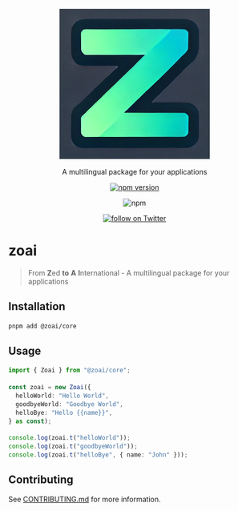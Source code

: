 <p align="center">
    <img src="https://github.com/maziyargh83/zoai/blob/main/static/logo.png?raw=true" width="300" alt="@zoai/core" />
</p>

<p align="center">
    A multilingual package for your applications
</p>

<div align="center">

[![npm version](https://badge.fury.io/js/@zoai%2Fcore.svg)](https://badge.fury.io/js/@zoai%2Fcore)

![npm](https://img.shields.io/npm/dw/@zoai/core)

<a href="https://twitter.com/intent/follow?screen_name=GhMaziyar">
<img src="https://img.shields.io/twitter/follow/GhMaziyar?style=social&logo=x"
            alt="follow on Twitter"></a>

</div>

# zoai

> From **Z**ed **to** **A** **I**nternational - A multilingual package for your applications

## Installation

```sh
pnpm add @zoai/core
```

## Usage

```ts
import { Zoai } from "@zoai/core";

const zoai = new Zoai({
  helloWorld: "Hello World",
  goodbyeWorld: "Goodbye World",
  helloBye: "Hello {{name}}",
} as const);

console.log(zoai.t("helloWorld"));
console.log(zoai.t("goodbyeWorld"));
console.log(zoai.t("helloBye", { name: "John" }));
```

## Contributing

See [CONTRIBUTING.md](CONTRIBUTING.md) for more information.
